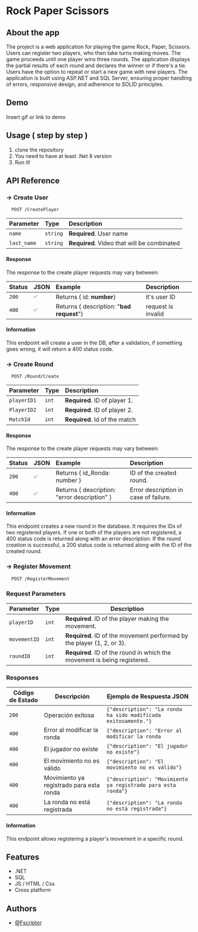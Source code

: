 
# Rock Paper Scissors

## About the app

The project is a web application for playing the game Rock, Paper, Scissors. Users can register two players, who then take turns making moves. The game proceeds until one player wins three rounds. The application displays the partial results of each round and declares the winner or if there's a tie. Users have the option to repeat or start a new game with new players. The application is built using ASP.NET and SQL Server, ensuring proper handling of errors, responsive design, and adherence to SOLID principles.



## Demo

Insert gif or link to demo

## Usage ( step by step )
1. clone the repository
2. You need to have at least .Net 8 version 
3. Run it!
## API Reference

### -> Create User

```http
  POST /CreatePlayer
```

| Parameter | Type     | Description                |
| :-------- | :------- | :------------------------- |
| `name` | `string` | **Required**. User name |
| `last_name` | `string` | **Required**. Video that will be combinated |


#### Response

The response to the create player requests may vary between:

| Status | JSON     | Example                | Description |
| :-------- | :------- | :------------------------- | :-------
| `200` | `✅` | Returns { id: **number**} | it's user ID
| `400` | `✅` | Returns { description: "**bad request**"} | request is invalid

#### Information
This endpoint will create a user in the DB, after a validation, if something goes wrong, it will return a 400 status code.


### -> Create Round

```http
  POST /Round/Create
```

| Parameter | Type     | Description                |
| :-------- | :------- | :------------------------- |
| `playerID1` | `int` | **Required**. ID of player 1. |
| `PlayerID2` | `int` | **Required**. ID of player 2.|
| `MatchId` | `int` | **Required**. Id of the match|


#### Response

The response to the create player requests may vary between:

| Status | JSON     | Example                | Description |
| :-------- | :------- | :------------------------- | :-------
| `200` | `✅` | Returns { id_Ronda: number } | ID of the created round.
| `400` | `✅` | Returns { description: "error description" } | Error description in case of failure.

#### Information
This endpoint creates a new round in the database. It requires the IDs of two registered players. If one or both of the players are not registered, a 400 status code is returned along with an error description. If the round creation is successful, a 200 status code is returned along with the ID of the created round.


### -> Register Movement

```http
  POST /RegisterMovement
```

### Request Parameters

| Parameter    | Type   | Description                                                  |
|--------------|--------|--------------------------------------------------------------|
| `playerID`   | `int`  | **Required**. ID of the player making the movement.          |
| `movementID` | `int`  | **Required**. ID of the movement performed by the player (1, 2, or 3). |
| `roundID`    | `int`  | **Required**. ID of the round in which the movement is being registered. |

### Responses

| Código de Estado | Descripción                              | Ejemplo de Respuesta JSON                                                                   |
|------------------|------------------------------------------|--------------------------------------------------------------------------------------------|
| `200`            | Operación exitosa                        | `{"description": "La ronda ha sido modificada exitosamente."}`                              |
| `400`            | Error al modificar la ronda              | `{"description": "Error al modificar la ronda` |
| `400`            | El jugador no existe                    | `{"description": "El jugador no existe"}`                                                   |
| `400`            | El movimiento no es válido              | `{"description": "El movimiento no es válido"}`                                              |
| `400`            | Movimiento ya registrado para esta ronda | `{"description": "Movimiento ya registrado para esta ronda"}`                               |
| `400`            | La ronda no está registrada             | `{"description": "La ronda no está registrada"}`                                             |


#### Information

This endpoint allows registering a player's movement in a specific round.

## Features

- .NET
- SQL 
- JS / HTML / Css
- Cross platform


## Authors

- [@Fscripter](https://www.github.com/fscripter)
